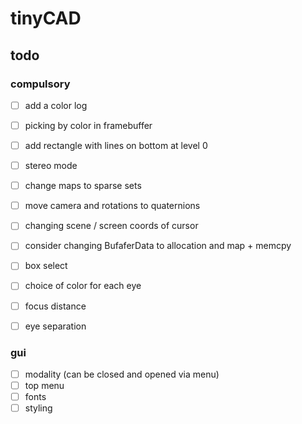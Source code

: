 # tinyCAD

## todo

### compulsory
- [ ] add a color log
- [ ] picking by color in framebuffer
- [ ] add rectangle with lines on bottom at level 0
- [ ] stereo mode

- [ ] change maps to sparse sets
- [ ] move camera and rotations to quaternions
- [ ] changing scene / screen coords of cursor
- [ ] consider changing BufaferData to allocation and map + memcpy
- [ ] box select

- [ ] choice of color for each eye
- [ ] focus distance
- [ ] eye separation

### gui
- [ ] modality (can be closed and opened via menu)
- [ ] top menu
- [ ] fonts
- [ ] styling
